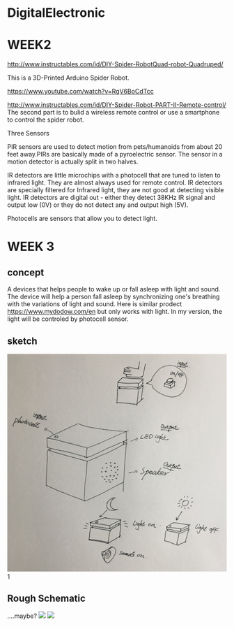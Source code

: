 # DigitalElectronic

# WEEK2 
http://www.instructables.com/id/DIY-Spider-RobotQuad-robot-Quadruped/

This is a 3D-Printed Arduino Spider Robot. 

https://www.youtube.com/watch?v=RgV6BoCdTcc

http://www.instructables.com/id/DIY-Spider-Robot-PART-II-Remote-control/
The second part is to bulid a wireless remote control or use a smartphone to control the spider robot. 

Three Sensors

PIR sensors are used to detect motion from pets/humanoids from about 20 feet away.PIRs are basically made of a pyroelectric sensor. The sensor in a motion detector is actually split in two halves. 

IR detectors are little microchips with a photocell that are tuned to listen to infrared light. They are almost always used for remote control. IR detectors are specially filtered for Infrared light, they are not good at detecting visible light. IR detectors are digital out - either they detect 38KHz IR signal and output low (0V) or they do not detect any and output high (5V). 

Photocells are sensors that allow you to detect light.

# WEEK 3

## concept 
A devices that helps people to wake up or fall asleep with light and sound. The device will help a person fall asleep by synchronizing one's breathing with the variations of light and sound. Here is similar prodect  https://www.mydodow.com/en but only works with light.
In my version, the light will be controled by photocell sensor.
## sketch 
![](IMG_1721.JPG)
1[](http://www.blogbeen.com/wp-content/uploads/2017/10/-chic-contemporary-ceiling-lights-17-best-ideas-about-contemporary-ceiling-lighting-on-umjhmuq-.jpg)

## Rough Schematic
....maybe?
![](https://cdn.instructables.com/F4Q/NX38/JBWK2N6W/F4QNX38JBWK2N6W.LARGE.jpg)
![](https://cdn.instructables.com/F83/2XBK/J0X5ADUJ/F832XBKJ0X5ADUJ.LARGE.jpg)
